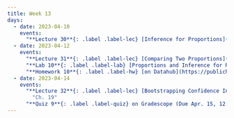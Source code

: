 ```yaml
---
title: Week 13
days:
  - date: 2023-04-10
    events:
      "**Lecture 30**{: .label .label-lec} [Inference for Proportions](https://ph142-ucb.github.io/sp23/src/proportions.pdf) ([Recording](https://youtu.be/hAP5IbJxZTI))":
  - date: 2023-04-12
    events:
      "**Lecture 31**{: .label .label-lec} [Comparing Two Proportions](https://ph142-ucb.github.io/sp23/src/2prop.pdf) ([Recording](https://youtu.be/oazLO_Intcc))":
      "**Lab 10**{: .label .label-lab} [Proportions and Inference for Regression](https://publichealth.datahub.berkeley.edu/hub/user-redirect/git-pull?repo=https%3A%2F%2Fgithub.com%2Fph142-ucb%2Fph142-sp23&urlpath=rstudio%2F&branch=main) (Due Apr. 18)":
      "**Homework 10**{: .label .label-hw} [on Datahub](https://publichealth.datahub.berkeley.edu/hub/user-redirect/git-pull?repo=https%3A%2F%2Fgithub.com%2Fph142-ucb%2Fph142-sp23&urlpath=rstudio%2F&branch=main)":
  - date: 2023-04-14
    events:
      "**Lecture 32**{: .label .label-lec} [Bootstrapping Confidence Intervals and some terms from Epidemiology](https://ph142-ucb.github.io/sp23/src/odds_risks_bootstraps.pdf) ([Recording](https://youtu.be/cv4R9Lh5OMw))": 
        "Ch. 19"
      "**Quiz 9**{: .label .label-quiz} on Gradescope (Due Apr. 15, 12:00 PM PST)":
---
```

